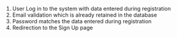 1. User Log in to the system with data entered during registration
2. Email validation which is already retained in the database
3. Password matches the data entered during registration
4. Redirection to the Sign Up page

